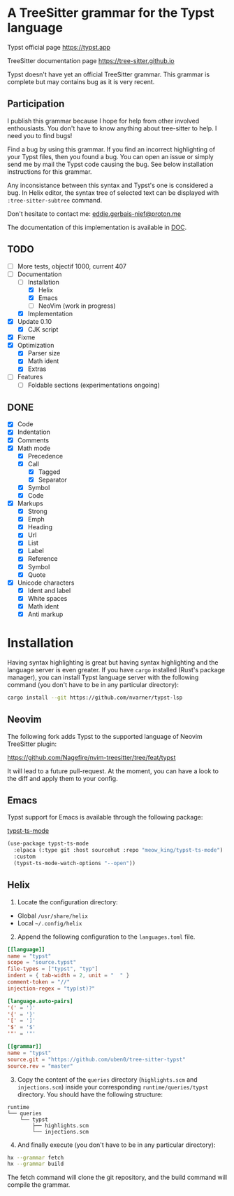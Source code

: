 # A TreeSitter grammar for the Typst language

Typst official page https://typst.app

TreeSitter documentation page https://tree-sitter.github.io

Typst doesn't have yet an official TreeSitter grammar. This grammar is complete but may contains bug as it is very recent.

## Participation

I publish this grammar because I hope for help from other involved enthousiasts. You don't have to know anything about tree-sitter to help. I need you to find bugs!

Find a bug by using this grammar. If you find an incorrect highlighting of your Typst files, then you found a bug. You can open an issue or simply send me by mail the Typst code causing the bug. See below installation instructions for this grammar.

Any inconsistance between this syntax and Typst's one is considered a bug. In Helix editor, the syntax tree of selected text can be displayed with `:tree-sitter-subtree` command.

Don't hesitate to contact me: eddie.gerbais-nief@proton.me

The documentation of this implementation is available in [DOC](DOC.md).

## TODO

- [ ] More tests, objectif 1000, current 407
- [ ] Documentation
  - [ ] Installation
    - [X] Helix
    - [X] Emacs
    - [ ] NeoVim (work in progress)
  - [X] Implementation
- [X] Update 0.10
  - [X] CJK script
- [X] Fixme
- [X] Optimization
  - [X] Parser size
  - [X] Math ident
  - [X] Extras
- [ ] Features
  - [ ] Foldable sections (experimentations ongoing)

## DONE

- [X] Code
- [X] Indentation
- [X] Comments
- [X] Math mode
  - [X] Precedence
  - [X] Call
    - [X] Tagged
    - [X] Separator
  - [X] Symbol
  - [X] Code
- [X] Markups
  - [X] Strong
  - [X] Emph
  - [X] Heading
  - [X] Url
  - [X] List
  - [X] Label
  - [X] Reference
  - [X] Symbol
  - [X] Quote
- [X] Unicode characters
  - [X] Ident and label
  - [X] White spaces
  - [X] Math ident
  - [X] Anti markup

# Installation

Having syntax highlighting is great but having syntax highlighting and the language server is even greater. If you have `cargo` installed (Rust's package manager), you can install Typst language server with the following command (you don't have to be in any particular directory):

```sh
cargo install --git https://github.com/nvarner/typst-lsp
```

## Neovim

The following fork adds Typst to the supported language of Neovim TreeSitter plugin:

https://github.com/Nagefire/nvim-treesitter/tree/feat/typst

It will lead to a future pull-request. At the moment, you can have a look to the diff and apply them to your config.

## Emacs

Typst support for Emacs is available through the following package:

[typst-ts-mode](https://git.sr.ht/~meow_king/typst-ts-mode)

```scheme
(use-package typst-ts-mode
  :elpaca (:type git :host sourcehut :repo "meow_king/typst-ts-mode")
  :custom
  (typst-ts-mode-watch-options "--open"))
```

## Helix

1. Locate the configuration directory:

- Global `/usr/share/helix`
- Local `~/.config/helix`


2. Append the following configuration to the `languages.toml` file.

```toml
[[language]]
name = "typst"
scope = "source.typst"
file-types = ["typst", "typ"]
indent = { tab-width = 2, unit = "  " }
comment-token = "//"
injection-regex = "typ(st)?"

[language.auto-pairs]
'(' = ')'
'{' = '}'
'[' = ']'
'$' = '$'
'"' = '"'

[[grammar]]
name = "typst"
source.git = "https://github.com/uben0/tree-sitter-typst"
source.rev = "master"
```

3. Copy the content of the `queries` directory (`highlights.scm` and `injections.scm`) inside your corresponding `runtime/queries/typst` directory. You should have the following structure:

```
runtime
└── queries
    └── typst
        ├── highlights.scm
        └── injections.scm
```

4. And finally execute (you don't have to be in any particular directory):

```sh
hx --grammar fetch
hx --grammar build
```

The fetch command will clone the git repository, and the build command will compile the grammar.
